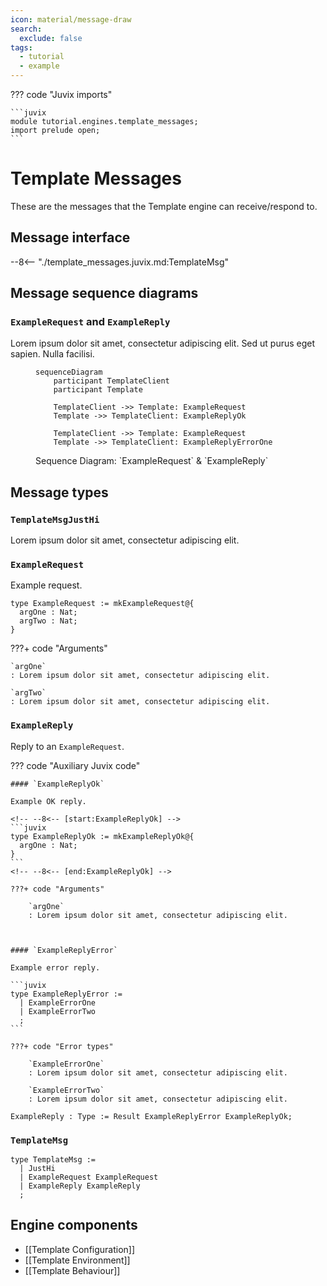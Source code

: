 ```yaml
---
icon: material/message-draw
search:
  exclude: false
tags:
  - tutorial
  - example
---
```


??? code "Juvix imports"

    ```juvix
    module tutorial.engines.template_messages;
    import prelude open;
    ```

# Template Messages

These are the messages that the Template engine can receive/respond to.

## Message interface

--8<-- "./template_messages.juvix.md:TemplateMsg"


## Message sequence diagrams

### `ExampleRequest` and `ExampleReply`

Lorem ipsum dolor sit amet, consectetur adipiscing elit.
Sed ut purus eget sapien. Nulla facilisi.

<!-- --8<-- [start:message-sequence-diagram-ExampleRequest] -->
<figure markdown="span">

```mermaid
sequenceDiagram
    participant TemplateClient
    participant Template

    TemplateClient ->> Template: ExampleRequest
    Template ->> TemplateClient: ExampleReplyOk

    TemplateClient ->> Template: ExampleRequest
    Template ->> TemplateClient: ExampleReplyErrorOne
```

<figcaption markdown="span">
Sequence Diagram: `ExampleRequest` & `ExampleReply`
</figcaption>
</figure>
<!-- --8<-- [end:message-sequence-diagram-ExampleRequest] -->

## Message types

### `TemplateMsgJustHi`

Lorem ipsum dolor sit amet, consectetur adipiscing elit.

### `ExampleRequest`

Example request.

<!-- --8<-- [start:ExampleRequest] -->
```juvix
type ExampleRequest := mkExampleRequest@{
  argOne : Nat;
  argTwo : Nat;
}
```
<!-- --8<-- [end:ExampleRequest] -->

???+ code "Arguments"

    `argOne`
    : Lorem ipsum dolor sit amet, consectetur adipiscing elit.

    `argTwo`
    : Lorem ipsum dolor sit amet, consectetur adipiscing elit.

### `ExampleReply`

Reply to an `ExampleRequest`.

??? code "Auxiliary Juvix code"

    #### `ExampleReplyOk`

    Example OK reply.

    <!-- --8<-- [start:ExampleReplyOk] -->
    ```juvix
    type ExampleReplyOk := mkExampleReplyOk@{
      argOne : Nat;
    }
    ```
    <!-- --8<-- [end:ExampleReplyOk] -->

    ???+ code "Arguments"

        `argOne`
        : Lorem ipsum dolor sit amet, consectetur adipiscing elit.



    #### `ExampleReplyError`

    Example error reply.

    ```juvix
    type ExampleReplyError :=
      | ExampleErrorOne
      | ExampleErrorTwo
      ;
    ```

    ???+ code "Error types"

        `ExampleErrorOne`
        : Lorem ipsum dolor sit amet, consectetur adipiscing elit.

        `ExampleErrorTwo`
        : Lorem ipsum dolor sit amet, consectetur adipiscing elit.

<!-- --8<-- [start:ExampleReply] -->
```juvix
ExampleReply : Type := Result ExampleReplyError ExampleReplyOk;
```
<!-- --8<-- [end:ExampleReply] -->

### `TemplateMsg`

<!-- --8<-- [start:TemplateMsg] -->
```juvix
type TemplateMsg :=
  | JustHi
  | ExampleRequest ExampleRequest
  | ExampleReply ExampleReply
  ;
```
<!-- --8<-- [end:TemplateMsg] -->

## Engine components

- [[Template Configuration]]
- [[Template Environment]]
- [[Template Behaviour]]
